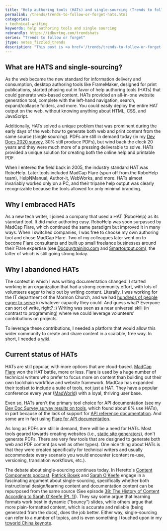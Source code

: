 ```yaml
---
title: "Help authoring tools (HATs) and single-sourcing (Trends to follow or forget)"
permalink: /trends/trends-to-follow-or-forget-hats.html
categories:
- technical-writing
keywords: help authoring tools and single sourcing
rebrandly: https://idbwrtng.com/trendshats
series: "Trends to follow or forget"
jtype: notes_fizzled_trends
description: "This post is <a href='/trends/trends-to-follow-or-forget-intro.html'>part of a series on trends</a> that explores trends that I've either followed or forgotten, and why. The overall goal is to better understand the reasons that drive trend adoption or abandonment in my personal career. This post focuses on help authoring tools and single-sourcing."
---
```


## What are HATS and single-sourcing?

As the web became the new standard for information delivery and consumption, desktop authoring tools like FrameMaker, designed for print publications, started phasing out in favor of help authoring tools (HATs) that could generate web-based content. HATs provided an all-in-one website generation tool, complete with the left-hand navigation, search, expand/collapse folders, and more. You could easily deploy the entire HAT output on the web, without knowing anything about HTML, CSS, and JavaScript.

Additionally, HATs solved a unique problem that was prominent during the early days of the web: how to generate both web and print content from the same source (single sourcing). PDFs are still in demand today (in my [Dev Docs 2020 survey](/learnapidoc/docapis_trends.html#formats), 30% still produce PDFs), but wind back the clock 20 years and they were much more of a pressing deliverable to solve. HATs provided a unique solution for creating both the online help and printable PDF.

When I entered the field back in 2005, the industry standard HAT was RoboHelp. Later tools included MadCap Flare (spun off from the RoboHelp team), HelpNManual, Author-it, WebWorks, and more. HATs almost invariably worked only on a PC, and their tripane help output was clearly recognizable because the tools allowed for only minimal branding.

## Why I embraced HATs

As a new tech writer, I joined a company that used a HAT (RoboHelp) as its standard tool. It did make authoring easy. RoboHelp was soon surpassed by MadCap Flare, which continued the same paradigm but improved it in many ways. When I switched companies, I was free to choose my own authoring tool and chose MadCap Flare. Two of my colleagues later went on to become Flare consultants and built up small freelance businesses around their Flare expertise (see [Docguytraining.com](https://docguytraining.com/) and [Smartoutput.com](https://www.smartoutput.com/)), the latter of which is still going strong today.

## Why I abandoned HATs

The context in which I was writing documentation changed. I started working in an organization that had a strong community effort, with lots of volunteers eager to help out by writing content. Literally, I was working for the IT department of the Mormon Church, and we had [hundreds of people eager to serve](/2011/11/06/managing-60-volunteer-writers/) in whatever capacity they could. And guess what? Everyone can sort of write, right? :) Writing was seen as a near universal skill (in contrast to programming) where we could leverage volunteers' contributions on projects.

To leverage these contributions, I needed a platform that would allow this wider community to create and share content in a scalable, free way. In short, I needed a [wiki](/trends/trends-to-follow-or-forget-wikis.html).

## Current status of HATs

HATs are still popular, with more options that are cloud-based. [MadCap Flare](https://www.madcapsoftware.com/products/flare/) won the HAT battle, more or less. Flare is used by a huge number of technical writers who prefer to focus more on content than building out their own toolchain workflow and website framework. MadCap has expanded their toolset to include a suite of tools, not just a HAT. They have a popular conference every year ([MadWorld](https://www.madcapsoftware.com/madworld-conferences/madworld-2022/)) with a loyal, thriving user base.

Even so, HATs aren't the primary tool choice for API documentation (see my [Dev Doc Survey survey results on tools](/learnapidoc/docapis_trends.html#tools), which found about 8% use HATs), in part because of the lack of support for [API reference documentation](/learnapidoc/restapispecifications.html).  And some are in fact using [Flare for API documentation](/blog/madcap-webinar-api-docs-vas).

As long as PDFs are still in demand, there will be a need for HATs. Most tools geared towards creating websites (i.e., [static site generators](/learnapidoc/pubapis_static_site_generators.html)), don't generate PDFs. There are very few tools that are designed to generate both web and PDF content (as well as other types). One nice thing about HATs is that they were created specifically for technical writers and usually accommodate every scenario you would encounter (content re-use, versioning, translation workflows, etc.).

The debate about single-sourcing continues today. In Heretto's [Content Components podcast](https://heretto.com/project/content-components-podcast/?wchannelid=kahto6p5y5&wmediaid=o27pvw5mrp), [Patrick Bosek](https://www.linkedin.com/in/patrickbosek/) and [Sarah O'Keefe](https://www.scriptorium.com/about/sarah-okeefe/) engage in a fascinating argument about single-sourcing, specifically whether both instructional design/learning content and documentation content can be repurposed from the same source (See episode [38: The History of Content According to Sarah O'Keefe (Pt. 1)](https://heretto.com/project/content-components-podcast/?wchannelid=kahto6p5y5&wmediaid=o27pvw5mrp)). They say some argue that learning formats work best in dynamic ("bouncy") slides, while others argue that more plain-formatted content, which is accurate and reliable (being generated from the docs), does the job better. Either way, single-sourcing can refer to a number of topics, and is even something I touched upon in my [tcworld China keynote](/blog/tcworld-china-keynote-techcomm-and-marketing/).
